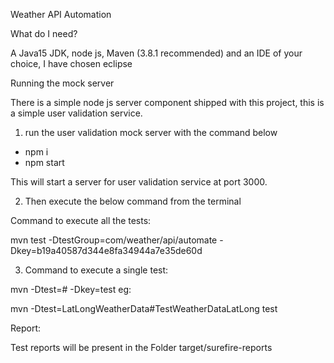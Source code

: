Weather API Automation 

What do I need?

A Java15 JDK, node js, Maven (3.8.1 recommended) and an IDE of your choice, I have chosen eclipse

Running the mock server

There is a simple node js server component shipped with this project, this is a simple user validation service.

1) run the user validation mock server with the command below

- npm i
- npm start

This will start a server for user validation service at port 3000.

2) Then execute the below command from the terminal

Command to execute all the tests:

mvn test -DtestGroup=com/weather/api/automate -Dkey=b19a40587d344e8fa34944a7e35de60d

3) Command to execute a single test:

mvn -Dtest=<classname>#<method name> -Dkey=<key>test
eg:

mvn -Dtest=LatLongWeatherData#TestWeatherDataLatLong test


Report:

Test reports will be present in the Folder target/surefire-reports


